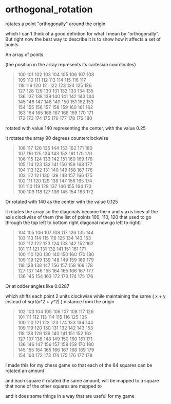 # orthogonal_rotation


rotates a point "orthogonally" around the origin


which I can't think of a good defintion for what I mean by "orthogonally".
But right now the best way to describe it is to show how it affects a set of points


An array of points

(the position in the array represents its cartesian coordinates)

> 100  101  102  103  104  105  106  107  108 <br/>
> 109  110  111  112  113  114  115  116  117 <br/>
> 118  119  120  121  122  123  124  125  126 <br/>
> 127  128  129  130  131  132  133  134  135 <br/>
> 136  137  138  139  140  141  142  143  144 <br/>
> 145  146  147  148  149  150  151  152  153 <br/>
> 154  155  156  157  158  159  160  161  162 <br/>
> 163  164  165  166  167  168  169  170  171 <br/>
> 172  173  174  175  176  177  178  179  180 <br/>


rotated with value 140 representing the center, with the value 0.25

it rotates the array 90 degrees counterclockwise

> 108  117  126  135  144  153  162  171  180 <br/>
> 107  116  125  134  143  152  161  170  179 <br/>
> 106  115  124  133  142  151  160  169  178 <br/>
> 105  114  123  132  141  150  159  168  177 <br/>
> 104  113  122  131  140  149  158  167  176 <br/>
> 103  112  121  130  139  148  157  166  175 <br/>
> 102  111  120  129  138  147  156  165  174 <br/>
> 101  110  119  128  137  146  155  164  173 <br/>
> 100  109  118  127  136  145  154  163  172 <br/>



Or rotated with 140 as the center with the value 0.125

it rotates the array so the diagonals become the x and y axis lines of the axis clockwise of them (the list of points 100, 110, 120 that 
used to go through the top left to bottom right diagonal now go left to right)

> 104  105  106  107  108  117  126  135  144 <br/>
> 103  113  114  115  116  125  134  143  153 <br/>
> 102  112  122  123  124  133  142  152  162 <br/>
> 101  111  121  131  132  141  151  161  171 <br/>
> 100  110  120  130  140  150  160  170  180 <br/>
> 109  119  129  139  148  149  159  169  179 <br/>
> 118  128  138  147  156  157  158  168  178 <br/>
> 127  137  146  155  164  165  166  167  177 <br/>
> 136  145  154  163  172  173  174  175  176 <br/>


Or at odder angles like 0.0287

which shifts each point 2 units clockwise while maintaining the same ( x + y instead of sqrt(x^2 + y^2) ) distance from the origin

> 102  103  104  105  106  107  108  117  126 <br/>
> 101  111  112  113  114  115  116  125  135 <br/>
> 100  110  121  122  123  124  133  134  144 <br/>
> 109  119  120  130  131  132  142  143  153 <br/>
> 118  128  129  139  140  141  151  152  162 <br/>
> 127  137  138  148  149  150  160  161  171 <br/>
> 136  146  147  156  157  158  159  170  180 <br/>
> 145  155  164  165  166  167  168  169  179 <br/>
> 154  163  172  173  174  175  176  177  178 <br/>



I made this for my chess game so that each of the 64 squares can be rotated an amount

and each square if rotated the same amount, will be mapped to a square that none of the other squares are mapped to


and it does some things in a way that are useful for my game